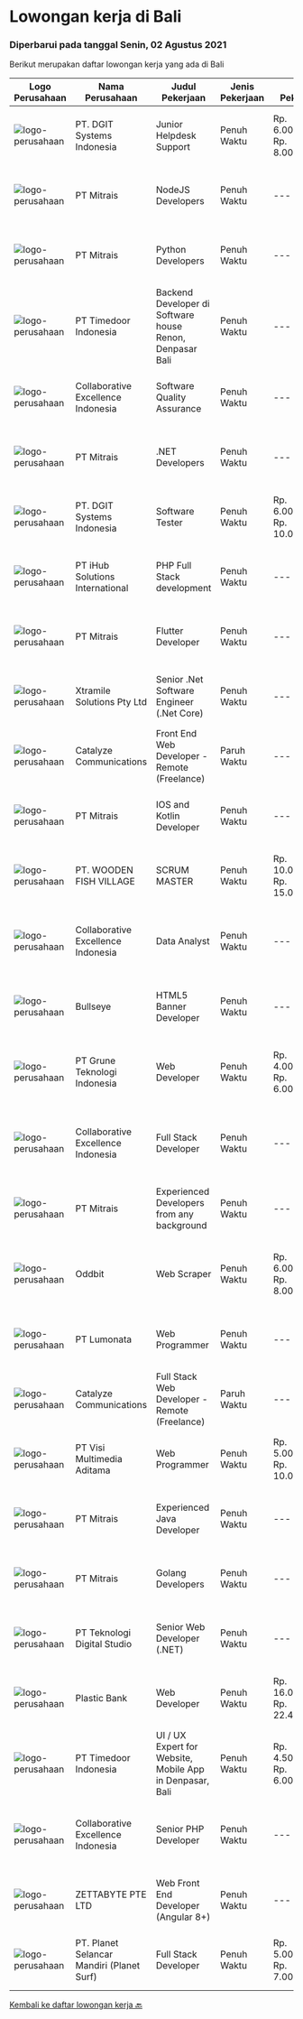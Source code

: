 
  # Lowongan kerja di Bali

  ### Diperbarui pada tanggal Senin, 02 Agustus 2021

  Berikut merupakan daftar lowongan kerja yang ada di Bali

  |Logo Perusahaan | Nama Perusahaan | Judul Pekerjaan | Jenis Pekerjaan | Gaji Pekerjaan | Lokasi | Deskripsi | Tanggal diunggah | Pranala |
  | -------------- | --------------- | --------------- | --------- | --------- | -------------- | ------- | ----------- | ----------- |
  |![logo-perusahaan](https://image-service-cdn.seek.com.au/e93bc75036be941b9c3ff3a55670cb236457b0c4/ee4dce1061f3f616224767ad58cb2fc751b8d2dc)|PT. DGIT Systems Indonesia|Junior Helpdesk Support|Penuh Waktu|Rp. 6.000.000-Rp. 8.000.000|Bali|We are looking for Junior Helpdesk Support. you will be responsible when our customers require technical expertise/solution aiming for the greatest...|Kamis, 29 Juli 2021|https://www.jobstreet.co.id/id/job/junior-helpdesk-support-3588316?token=0~0a447d92-4e68-4331-aaeb-26b917270531&sectionRank=1&jobId=jobstreet-id-job-3588316|
|![logo-perusahaan](https://image-service-cdn.seek.com.au/969b0c47f133a1e0155056a5d964c63953dd6304/ee4dce1061f3f616224767ad58cb2fc751b8d2dc)|PT Mitrais|NodeJS Developers|Penuh Waktu|---|Bali|Build your Career with Mitrais! We're urgently looking for experienced NodeJS Developers to be part of our team for an immediate start.Our client is a...|Sabtu, 31 Juli 2021|https://www.jobstreet.co.id/id/job/nodejs-developers-3579307?token=0~0a447d92-4e68-4331-aaeb-26b917270531&sectionRank=2&jobId=jobstreet-id-job-3579307|
|![logo-perusahaan](https://image-service-cdn.seek.com.au/969b0c47f133a1e0155056a5d964c63953dd6304/ee4dce1061f3f616224767ad58cb2fc751b8d2dc)|PT Mitrais|Python Developers|Penuh Waktu|---|Jakarta Raya|Build your Career with Mitrais !  We're looking for experienced Python Developers to be part of our team. What will you be doing?  Liasing with...|Sabtu, 31 Juli 2021|https://www.jobstreet.co.id/id/job/python-developers-3582489?token=0~0a447d92-4e68-4331-aaeb-26b917270531&sectionRank=3&jobId=jobstreet-id-job-3582489|
|![logo-perusahaan](https://image-service-cdn.seek.com.au/9f2111bf08df94f0ea97d6b9f360a4952c081dc6/ee4dce1061f3f616224767ad58cb2fc751b8d2dc)|PT Timedoor Indonesia|Backend Developer di Software house Renon, Denpasar Bali|Penuh Waktu|---|Denpasar|If you want to grow up your self, Timedoor is one of the best places to start your career. Our team comes from various cultures. We welcome young...|Sabtu, 31 Juli 2021|https://www.jobstreet.co.id/id/job/backend-developer-di-software-house-renon-denpasar-bali-3583378?token=0~0a447d92-4e68-4331-aaeb-26b917270531&sectionRank=4&jobId=jobstreet-id-job-3583378|
|![logo-perusahaan](https://image-service-cdn.seek.com.au/7145b1ba6bc0dbd678e2bf86d776dd2b1b9b81f6/ee4dce1061f3f616224767ad58cb2fc751b8d2dc)|Collaborative Excellence Indonesia|Software Quality Assurance|Penuh Waktu|---|Bali|Responsibilities: Develops and maintains test scenarios and end user test scripts to verify new functionality performs as designed and meets customer...|Kamis, 29 Juli 2021|https://www.jobstreet.co.id/id/job/software-quality-assurance-3588903?token=0~0a447d92-4e68-4331-aaeb-26b917270531&sectionRank=5&jobId=jobstreet-id-job-3588903|
|![logo-perusahaan](https://image-service-cdn.seek.com.au/969b0c47f133a1e0155056a5d964c63953dd6304/ee4dce1061f3f616224767ad58cb2fc751b8d2dc)|PT Mitrais|.NET Developers|Penuh Waktu|---|Denpasar|Build your Career with Mitrais !  We're looking for experienced .NET Software Engineers to be part of our team.  What will you be doing ?  Coding high...|Sabtu, 31 Juli 2021|https://www.jobstreet.co.id/id/job/net-developers-3579303?token=0~0a447d92-4e68-4331-aaeb-26b917270531&sectionRank=6&jobId=jobstreet-id-job-3579303|
|![logo-perusahaan](https://image-service-cdn.seek.com.au/e93bc75036be941b9c3ff3a55670cb236457b0c4/ee4dce1061f3f616224767ad58cb2fc751b8d2dc)|PT. DGIT Systems Indonesia|Software Tester|Penuh Waktu|Rp. 6.000.000-Rp. 10.000.000|Bali|We believe work should be a fun development journey but the challenging one! Our great teams will support you to achieve that and delivering great...|Kamis, 29 Juli 2021|https://www.jobstreet.co.id/id/job/software-tester-3588508?token=0~0a447d92-4e68-4331-aaeb-26b917270531&sectionRank=7&jobId=jobstreet-id-job-3588508|
|![logo-perusahaan](https://image-service-cdn.seek.com.au/21962b44a8df541d7068243a4557dbc42a40bde4/ee4dce1061f3f616224767ad58cb2fc751b8d2dc)|PT iHub Solutions International|PHP Full Stack development|Penuh Waktu|---|Badung|PHP Senior ProgrammerPT IHub Solutions InternationalAbout PT IHub Solutions International:PT IHub Solutions International is a rapidly growing...|Jumat, 30 Juli 2021|https://www.jobstreet.co.id/id/job/php-full-stack-development-3578812?token=0~0a447d92-4e68-4331-aaeb-26b917270531&sectionRank=8&jobId=jobstreet-id-job-3578812|
|![logo-perusahaan](https://image-service-cdn.seek.com.au/969b0c47f133a1e0155056a5d964c63953dd6304/ee4dce1061f3f616224767ad58cb2fc751b8d2dc)|PT Mitrais|Flutter Developer|Penuh Waktu|---|Bali|Build your Career with Mitrais !  We're looking for experienced Flutter Developer to be part of our team. What will you be doing?  Liase with...|Sabtu, 31 Juli 2021|https://www.jobstreet.co.id/id/job/flutter-developer-3579312?token=0~0a447d92-4e68-4331-aaeb-26b917270531&sectionRank=9&jobId=jobstreet-id-job-3579312|
|![logo-perusahaan](https://image-service-cdn.seek.com.au/886dbb766c5bd832cea6f1bb5b5374b094ca8917/ee4dce1061f3f616224767ad58cb2fc751b8d2dc)|Xtramile Solutions Pty Ltd|Senior .Net Software Engineer (.Net Core)|Penuh Waktu|---|Bali|Innovative job opportunity offering a high salary package, attractive bonus remuneration and full remote working arrangement.This role will help...|Sabtu, 31 Juli 2021|https://www.jobstreet.co.id/id/job/senior-net-software-engineer-net-core-3582548?token=0~0a447d92-4e68-4331-aaeb-26b917270531&sectionRank=10&jobId=jobstreet-id-job-3582548|
|![logo-perusahaan](https://image-service-cdn.seek.com.au/7b0e442165d5a37f3d08361a23aff8a29b66fd62/ee4dce1061f3f616224767ad58cb2fc751b8d2dc)|Catalyze Communications|Front End Web Developer - Remote (Freelance)|Paruh Waktu|---|Bali|As part of our ongoing expansion, we seek a reliable, detailed, and experienced freelance Front End Web Developer to develop website projects using...|Jumat, 30 Juli 2021|https://www.jobstreet.co.id/id/job/front-end-web-developer-remote-freelance-3582184?token=0~0a447d92-4e68-4331-aaeb-26b917270531&sectionRank=11&jobId=jobstreet-id-job-3582184|
|![logo-perusahaan](https://image-service-cdn.seek.com.au/969b0c47f133a1e0155056a5d964c63953dd6304/ee4dce1061f3f616224767ad58cb2fc751b8d2dc)|PT Mitrais|IOS and Kotlin Developer|Penuh Waktu|---|Bali|Build your Career with Mitrais !  We're looking for experienced iOS and Kotlin Developer to be part of our team. What will you be doing?  Liase with...|Sabtu, 31 Juli 2021|https://www.jobstreet.co.id/id/job/ios-and-kotlin-developer-3579308?token=0~0a447d92-4e68-4331-aaeb-26b917270531&sectionRank=12&jobId=jobstreet-id-job-3579308|
|![logo-perusahaan](https://image-service-cdn.seek.com.au/6f2d4bb0fdf84b817cd6a63e97b1236b16f643ef/ee4dce1061f3f616224767ad58cb2fc751b8d2dc)|PT. WOODEN FISH VILLAGE|SCRUM MASTER|Penuh Waktu|Rp. 10.000.000-Rp. 15.000.000|Bali|Manage each project’s scope and timeline Coordinate sprints, retrospective meetings and daily stand-ups Coach team members in Agile frameworks...|Kamis, 29 Juli 2021|https://www.jobstreet.co.id/id/job/scrum-master-3588612?token=0~0a447d92-4e68-4331-aaeb-26b917270531&sectionRank=13&jobId=jobstreet-id-job-3588612|
|![logo-perusahaan](https://image-service-cdn.seek.com.au/7145b1ba6bc0dbd678e2bf86d776dd2b1b9b81f6/ee4dce1061f3f616224767ad58cb2fc751b8d2dc)|Collaborative Excellence Indonesia|Data Analyst|Penuh Waktu|---|Bali|Job Description Develops or modifies data models, ETL processes, and BI tool solutions Ensures appropriate documentation for all development and...|Rabu, 28 Juli 2021|https://www.jobstreet.co.id/id/job/data-analyst-3587388?token=0~0a447d92-4e68-4331-aaeb-26b917270531&sectionRank=14&jobId=jobstreet-id-job-3587388|
|![logo-perusahaan](https://image-service-cdn.seek.com.au/bbf2137c41f12d6e9394eaecc245409d87abbbf0/ee4dce1061f3f616224767ad58cb2fc751b8d2dc)|Bullseye|HTML5 Banner Developer|Penuh Waktu|---|Bali|Bullseye is looking for a HTML5 Banner Developer to be placed in our digital production facility in BALI.The RoleBanner Developer will turn a great...|Jumat, 30 Juli 2021|https://www.jobstreet.co.id/id/job/html5-banner-developer-3589242?token=0~0a447d92-4e68-4331-aaeb-26b917270531&sectionRank=15&jobId=jobstreet-id-job-3589242|
|![logo-perusahaan](https://image-service-cdn.seek.com.au/bce4433421cbd6d3fbcd407460c54cc5d2693753/ee4dce1061f3f616224767ad58cb2fc751b8d2dc)|PT Grune Teknologi Indonesia|Web Developer|Penuh Waktu|Rp. 4.000.000-Rp. 6.000.000|Denpasar|Job Descriptions: Write programming code, either from scratch or adapting from other source code to meet business requirements. Candidates can choose...|Jumat, 30 Juli 2021|https://www.jobstreet.co.id/id/job/web-developer-3589792?token=0~0a447d92-4e68-4331-aaeb-26b917270531&sectionRank=16&jobId=jobstreet-id-job-3589792|
|![logo-perusahaan](https://image-service-cdn.seek.com.au/7145b1ba6bc0dbd678e2bf86d776dd2b1b9b81f6/ee4dce1061f3f616224767ad58cb2fc751b8d2dc)|Collaborative Excellence Indonesia|Full Stack Developer|Penuh Waktu|---|Jakarta Raya|Responsibilities: Work with Business/Product Owners/product development team/Project Manager to design, develop, maintain and enhance web-based &amp;...|Jumat, 30 Juli 2021|https://www.jobstreet.co.id/id/job/full-stack-developer-3582381?token=0~0a447d92-4e68-4331-aaeb-26b917270531&sectionRank=17&jobId=jobstreet-id-job-3582381|
|![logo-perusahaan](https://image-service-cdn.seek.com.au/969b0c47f133a1e0155056a5d964c63953dd6304/ee4dce1061f3f616224767ad58cb2fc751b8d2dc)|PT Mitrais|Experienced Developers from any background|Penuh Waktu|---|Bali|Build your Career with Mitrais !  We're looking for experienced Software Engineers from any background to be part of our team.  What will you...|Sabtu, 31 Juli 2021|https://www.jobstreet.co.id/id/job/experienced-developers-from-any-background-3579313?token=0~0a447d92-4e68-4331-aaeb-26b917270531&sectionRank=18&jobId=jobstreet-id-job-3579313|
|![logo-perusahaan](https://image-service-cdn.seek.com.au/75afac252148cb34afdd0866f167e3b4e2473713/ee4dce1061f3f616224767ad58cb2fc751b8d2dc)|Oddbit|Web Scraper|Penuh Waktu|Rp. 6.000.000-Rp. 8.000.000|Denpasar|Understanding about Web scraping  Point plus it has knowledge of Python  One year experience  Fresh graduate are welcome  Fluent speak English  Full...|Jumat, 30 Juli 2021|https://www.jobstreet.co.id/id/job/web-scraper-3589402?token=0~0a447d92-4e68-4331-aaeb-26b917270531&sectionRank=19&jobId=jobstreet-id-job-3589402|
|![logo-perusahaan](https://image-service-cdn.seek.com.au/3de98e9c9215f2393d4c138e6c0f5f1400933fcb/ee4dce1061f3f616224767ad58cb2fc751b8d2dc)|PT Lumonata|Web Programmer|Penuh Waktu|---|Badung|Lumonata are an independent design and development studio based in Bali that provides services in the field of website design, website...|Kamis, 29 Juli 2021|https://www.jobstreet.co.id/id/job/web-programmer-3588179?token=0~0a447d92-4e68-4331-aaeb-26b917270531&sectionRank=20&jobId=jobstreet-id-job-3588179|
|![logo-perusahaan](https://image-service-cdn.seek.com.au/7b0e442165d5a37f3d08361a23aff8a29b66fd62/ee4dce1061f3f616224767ad58cb2fc751b8d2dc)|Catalyze Communications|Full Stack Web Developer - Remote (Freelance)|Paruh Waktu|---|Bali|As part of our ongoing expansion, we seek a reliable, detailed, and experienced freelance Fullstack Web Developer to develop website projects using...|Jumat, 30 Juli 2021|https://www.jobstreet.co.id/id/job/full-stack-web-developer-remote-freelance-3581570?token=0~0a447d92-4e68-4331-aaeb-26b917270531&sectionRank=21&jobId=jobstreet-id-job-3581570|
|![logo-perusahaan](https://image-service-cdn.seek.com.au/b8528c389ba1b59ec14f571684d5a518b5b2a7b1/ee4dce1061f3f616224767ad58cb2fc751b8d2dc)|PT Visi Multimedia Aditama|Web Programmer|Penuh Waktu|Rp. 5.000.000-Rp. 10.000.000|Bali|Requirements: Candidate must possess at least a Diploma, Bachelor's Degree, Art/ Design/ Creative Multimedia, Computer Science/Information Technology,...|Jumat, 30 Juli 2021|https://www.jobstreet.co.id/id/job/web-programmer-3589307?token=0~0a447d92-4e68-4331-aaeb-26b917270531&sectionRank=22&jobId=jobstreet-id-job-3589307|
|![logo-perusahaan](https://image-service-cdn.seek.com.au/969b0c47f133a1e0155056a5d964c63953dd6304/ee4dce1061f3f616224767ad58cb2fc751b8d2dc)|PT Mitrais|Experienced Java Developer|Penuh Waktu|---|Bali|Build your Career with Mitrais!  We have clients who are urgently looking for Experienced Java developers for an immediate start. What will you be...|Sabtu, 31 Juli 2021|https://www.jobstreet.co.id/id/job/experienced-java-developer-3579315?token=0~0a447d92-4e68-4331-aaeb-26b917270531&sectionRank=23&jobId=jobstreet-id-job-3579315|
|![logo-perusahaan](https://image-service-cdn.seek.com.au/969b0c47f133a1e0155056a5d964c63953dd6304/ee4dce1061f3f616224767ad58cb2fc751b8d2dc)|PT Mitrais|Golang Developers|Penuh Waktu|---|Bali|Build your Career with Mitrais!We're looking for experienced Golang Developers to be part of our team. What will you be doing? Liaising with...|Rabu, 28 Juli 2021|https://www.jobstreet.co.id/id/job/golang-developers-3587780?token=0~0a447d92-4e68-4331-aaeb-26b917270531&sectionRank=24&jobId=jobstreet-id-job-3587780|
|![logo-perusahaan](https://image-service-cdn.seek.com.au/2c8f060e5cc9c764aa1c8c5e93e0ea44df35bf63/ee4dce1061f3f616224767ad58cb2fc751b8d2dc)|PT Teknologi Digital Studio|Senior Web Developer (.NET)|Penuh Waktu|---|Denpasar|JOB DESCRIPTIONS You will working in a SCRUM team consisting of multiple roles such as PO, Developers, QA, and BA to develop cutting edge .NET web...|Minggu, 01 Agustus 2021|https://www.jobstreet.co.id/id/job/senior-web-developer-net-3584337?token=0~0a447d92-4e68-4331-aaeb-26b917270531&sectionRank=25&jobId=jobstreet-id-job-3584337|
|![logo-perusahaan](https://image-service-cdn.seek.com.au/3c6267bacef06435dc987a096560acca4a59a0d2/ee4dce1061f3f616224767ad58cb2fc751b8d2dc)|Plastic Bank|Web Developer|Penuh Waktu|Rp. 16.000.000-Rp. 22.400.000|Badung|We are seeking an experienced Web Developer to join our growing team in Indonesia. Our team is responsible for developing and maintaining our...|Rabu, 28 Juli 2021|https://www.jobstreet.co.id/id/job/web-developer-3587059?token=0~0a447d92-4e68-4331-aaeb-26b917270531&sectionRank=26&jobId=jobstreet-id-job-3587059|
|![logo-perusahaan](https://image-service-cdn.seek.com.au/9f2111bf08df94f0ea97d6b9f360a4952c081dc6/ee4dce1061f3f616224767ad58cb2fc751b8d2dc)|PT Timedoor Indonesia|UI / UX Expert for Website, Mobile App in Denpasar, Bali|Penuh Waktu|Rp. 4.500.000-Rp. 6.000.000|Bali|If you want to grow up yourself, Timedoor is one of the best places for your career. Our team has come from various culture and lead by Japanese CEO....|Jumat, 30 Juli 2021|https://www.jobstreet.co.id/id/job/ui-ux-expert-for-website-mobile-app-in-denpasar-bali-3588967?token=0~0a447d92-4e68-4331-aaeb-26b917270531&sectionRank=27&jobId=jobstreet-id-job-3588967|
|![logo-perusahaan](https://image-service-cdn.seek.com.au/7145b1ba6bc0dbd678e2bf86d776dd2b1b9b81f6/ee4dce1061f3f616224767ad58cb2fc751b8d2dc)|Collaborative Excellence Indonesia|Senior PHP Developer|Penuh Waktu|---|Jawa Timur|Responsibilities: Work with Business/Product Owners/product development team/Project Manager to design, develop, maintain and enhance web-based &amp;...|Kamis, 29 Juli 2021|https://www.jobstreet.co.id/id/job/senior-php-developer-3588892?token=0~0a447d92-4e68-4331-aaeb-26b917270531&sectionRank=28&jobId=jobstreet-id-job-3588892|
|![logo-perusahaan](https://image-service-cdn.seek.com.au/a9ad8fdd00d66418bb5e9ec41ddbc2318ccec822/ee4dce1061f3f616224767ad58cb2fc751b8d2dc)|ZETTABYTE PTE LTD|Web Front End Developer (Angular 8+)|Penuh Waktu|---|Yogyakarta|Company IntroductionZettabyte is a software development company that focuses on the education sector. We work together with our multicultural team...|Rabu, 28 Juli 2021|https://www.jobstreet.co.id/id/job/web-front-end-developer-angular-8-3580526?token=0~0a447d92-4e68-4331-aaeb-26b917270531&sectionRank=29&jobId=jobstreet-id-job-3580526|
|![logo-perusahaan](https://image-service-cdn.seek.com.au/9a17f6158932b294e24ba264a1e5b00bc07424ec/ee4dce1061f3f616224767ad58cb2fc751b8d2dc)|PT. Planet Selancar Mandiri (Planet Surf)|Full Stack Developer|Penuh Waktu|Rp. 5.000.000-Rp. 7.000.000|Badung|Requirements: Bachelor of Computer Science/Information System Minimum 20 years old and maximum 30 years old Good analytical &amp; logical thinking...|Kamis, 29 Juli 2021|https://www.jobstreet.co.id/id/job/full-stack-developer-3588438?token=0~0a447d92-4e68-4331-aaeb-26b917270531&sectionRank=30&jobId=jobstreet-id-job-3588438|


  [Kembali ke daftar lowongan kerja 🔙](../README.md#daftar-lowongan-kerja)
  
